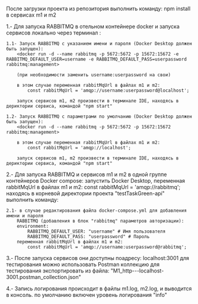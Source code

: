 После загрузки проекта из репозитория выполнить команду: npm install в сервисах m1 и m2 

1.- Для запуска RABBITMQ в отельном контейнере docker и запуска сервисов локально через терминал :

    1.1- Запуск RABBITMQ с указанием имени и пароля (Docker Desktop должен быть запущен):
        <docker run -d --name rabbitmq -p 5672:5672 -p 15672:15672 -e RABBITMQ_DEFAULT_USER=username -e RABBITMQ_DEFAULT_PASS=userpassword rabbitmq:management>
        
        (при необходимости заменить username:userpassword на свои)
        
        в этом случае переменная rabbitMqUrl в файлах m1 и m2:
            const rabbitMqUrl = 'amqp://username:userpassword@localhost';

        запуск сервисов m1, m2 произвести в терминале IDE, находясь в дериктории сервиса, командой "npm start"

    1.2- Запуск RABBITMQ с параметрами по умолчанию (Docker Desktop должен быть запущен):
        <docker run -d --name rabbitmq -p 5672:5672 -p 15672:15672 rabbitmq:management>

        в этом случае переменная rabbitMqUrl в файлах m1 и m2:
            const rabbitMqUrl = 'amqp://localhost';

        запуск сервисов m1, m2 произвести в терминале IDE, находясь в дериктории сервиса, командой "npm start"


2.- Для запуска RABBITMQ и сервисов m1 и m2 в одной группе контейнеров Docker compose:
    запустить Docker Desktop,
    переменная rabbitMqUrl в файлах m1 и m2:
        const rabbitMqUrl = 'amqp://rabbitmq';
    находясь в корневой директории проекта "testTaskGreen-api" выполнить команду:
    <docker-compose up>
    

    2.1- в случае редактирования файла docker-compose.yml для добавления имени и пароля
        RABBITMQ (добавления в блок "rabbitmq" параметров авторизации):
        environment:
            RABBITMQ_DEFAULT_USER: "username" # Имя пользователя
            RABBITMQ_DEFAULT_PASS: "userpassword" # Пароль
        переменная rabbitMqUrl в файлах m1 и m2:
            const rabbitMqUrl = 'amqp://username:userpassword@rabbitmq';

3.- После запуска сервисов они доступны поадресу: localhost:3001
    для тестирования можно использовать Postman коллекцию для тестирования
    экспортировать из файла: "M1_http---localhost-3001.postman_collection.json"

4.- Запись логирования происходит в файлы m1.log, m2.log, и выводится в консоль.
    по умолчанию включен уровень логирования "info"
